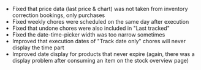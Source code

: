 - Fixed that price data (last price & chart) was not taken from inventory correction bookings, only purchases
- Fixed weekly chores were scheduled on the same day after execution
- Fixed that undone chores were also included in "Last tracked"
- Fixed the date-time-picker width was too narrow sometimes
- Improved that execution dates of "Track date only" chores will never display the time part
- Improved date display for products that never expire (again, there was a display problem after consuming an item on the stock overview page)
